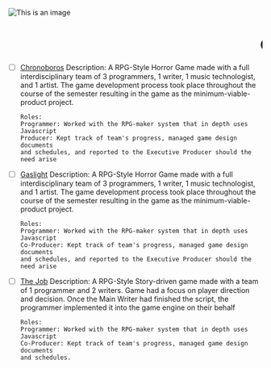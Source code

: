 ![This is an image](https://cdn.discordapp.com/attachments/934209452872192040/955754571718860870/Mental_Wealth.png)

# <marquee>Games with contributions from Nathan Bantug</marquee>

- [ ] [Chronoboros](https://marinathan.github.io/Gold/index)
      Description:
      A RPG-Style Horror Game made with a full interdisciplinary team
      of 3 programmers, 1 writer, 1 music technologist, and 1 artist.
      The game development process took place throughout the course of the
      semester resulting in the game as the minimum-viable-product project.

      Roles:
      Programmer: Worked with the RPG-maker system that in depth uses Javascript
      Producer: Kept track of team's progress, managed game design documents
      and schedules, and reported to the Executive Producer should the need arise

- [ ] [Gaslight](https://marinathan.github.io/gaslightGold/index)
      Description:
      A RPG-Style Horror Game made with a full interdisciplinary team
      of 3 programmers, 1 writer, 1 music technologist, and 1 artist.
      The game development process took place throughout the course of the
      semester resulting in the game as the minimum-viable-product project.

      Roles:
      Programmer: Worked with the RPG-maker system that in depth uses Javascript
      Co-Producer: Kept track of team's progress, managed game design documents
      and schedules, and reported to the Executive Producer should the need arise

- [ ] [The Job](https://marinathan.github.io/TheJob/index)
      Description:
      A RPG-Style Story-driven game made with a team of 1 programmer
      and 2 writers. Game had a focus on player direction and decision.
      Once the Main Writer had finished the script, the programmer implemented
      it into the game engine on their behalf

      Roles:
      Programmer: Worked with the RPG-maker system that in depth uses Javascript
      Co-Producer: Kept track of team's progress, managed game design documents
      and schedules.
